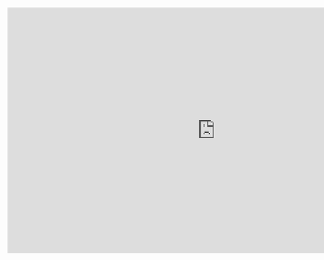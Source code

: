 <br>
<br>

<iframe src="https://docs.google.com/presentation/d/e/2PACX-1vRjppgGgSnJumcDvtpgB6uEMOO1A8oq_-8ShNBKxWQyBFduTgTeL9j_UDuAVQXMb-RwnJRU59NwjhvV/pub?start=true&loop=true&delayms=10000" frameborder="0" width="960" height="569" allowfullscreen="true" mozallowfullscreen="true" webkitallowfullscreen="true" style="display: block;margin: auto;"></iframe>